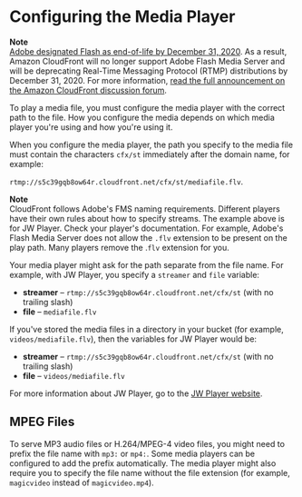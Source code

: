 # Configuring the Media Player<a name="Streaming_URLs"></a>

**Note**  
[Adobe designated Flash as end\-of\-life by December 31, 2020](https://theblog.adobe.com/adobe-flash-update/)\. As a result, Amazon CloudFront will no longer support Adobe Flash Media Server and will be deprecating Real\-Time Messaging Protocol \(RTMP\) distributions by December 31, 2020\. For more information, [read the full announcement on the Amazon CloudFront discussion forum](https://forums.aws.amazon.com/ann.jspa?annID=7356)\.

To play a media file, you must configure the media player with the correct path to the file\. How you configure the media depends on which media player you're using and how you're using it\.

When you configure the media player, the path you specify to the media file must contain the characters `cfx/st` immediately after the domain name, for example:

`rtmp://s5c39gqb8ow64r.cloudfront.net/cfx/st/mediafile.flv`\. 

**Note**  
CloudFront follows Adobe's FMS naming requirements\. Different players have their own rules about how to specify streams\. The example above is for JW Player\. Check your player's documentation\. For example, Adobe's Flash Media Server does not allow the `.flv` extension to be present on the play path\. Many players remove the \.`flv` extension for you\. 

Your media player might ask for the path separate from the file name\. For example, with JW Player, you specify a `streamer` and `file` variable:
+ **streamer** – `rtmp://s5c39gqb8ow64r.cloudfront.net/cfx/st` \(with no trailing slash\)
+ **file** – `mediafile.flv` 

If you've stored the media files in a directory in your bucket \(for example, `videos/mediafile.flv`\), then the variables for JW Player would be:
+ **streamer** – `rtmp://s5c39gqb8ow64r.cloudfront.net/cfx/st` \(with no trailing slash\)
+  **file** – `videos/mediafile.flv` 

For more information about JW Player, go to the [JW Player website](http://www.jwplayer.com)\.

## MPEG Files<a name="Streaming_MP4_URLs"></a>

To serve MP3 audio files or H\.264/MPEG\-4 video files, you might need to prefix the file name with `mp3:` or `mp4:`\. Some media players can be configured to add the prefix automatically\. The media player might also require you to specify the file name without the file extension \(for example, `magicvideo` instead of `magicvideo.mp4`\)\. 